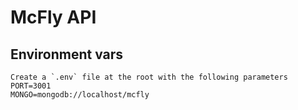 # McFly API

## Environment vars
```
Create a `.env` file at the root with the following parameters
PORT=3001
MONGO=mongodb://localhost/mcfly
```
